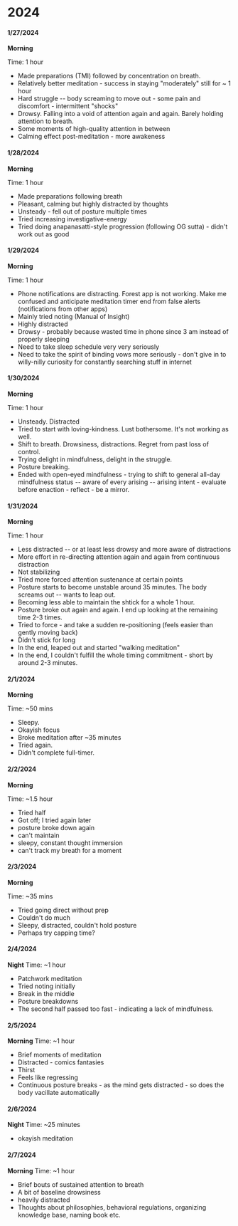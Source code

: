 # 2024

#### 1/27/2024

**Morning**

Time: 1 hour

* Made preparations (TMI) followed by concentration on breath.
* Relatively better meditation - success in staying "moderately" still for \~ 1 hour
* Hard struggle -- body screaming to move out - some pain and discomfort - intermittent "shocks"
* Drowsy. Falling into a void of attention again and again. Barely holding attention to breath.
* Some moments of high-quality attention in between
* Calming effect post-meditation - more awakeness

#### 1/28/2024

**Morning**

Time: 1 hour

* Made preparations following breath
* Pleasant, calming but highly distracted by thoughts
* Unsteady - fell out of posture multiple times
* Tried increasing investigative-energy
* Tried doing anapanasatti-style progression (following OG sutta) - didn't work out as good

#### 1/29/2024

**Morning**

Time: 1 hour

* Phone notifications are distracting. Forest app is not working. Make me confused and anticipate meditation timer end from false alerts (notifications from other apps)
* Mainly tried noting (Manual of Insight)
* Highly distracted
* Drowsy - probably because wasted time in phone since 3 am instead of properly sleeping
* Need to take sleep schedule very very seriously
* Need to take the spirit of binding vows more seriously - don't give in to willy-nilly curiosity for constantly searching stuff in internet

#### 1/30/2024

**Morning**

Time: 1 hour

* Unsteady. Distracted
* Tried to start with loving-kindness. Lust bothersome. It's not working as well.
* Shift to breath. Drowsiness, distractions. Regret from past loss of control.
* Trying delight in mindfulness, delight in the struggle.
* Posture breaking.
* Ended with open-eyed mindfulness - trying to shift to general all-day mindfulness status -- aware of every arising -- arising intent - evaluate before enaction - reflect - be a mirror.

#### 1/31/2024

**Morning**

Time: 1 hour

* Less distracted -- or at least less drowsy and more aware of distractions
* More effort in re-directing attention again and again from continuous distraction
* Not stabilizing
* Tried more forced attention sustenance at certain points
* Posture starts to become unstable around 35 minutes. The body screams out -- wants to leap out.
* Becoming less able to maintain the shtick for a whole 1 hour.
* Posture broke out again and again. I end up looking at the remaining time 2-3 times.
* Tried to force - and take a sudden re-positioning (feels easier than gently moving back)
* Didn't stick for long
* In the end, leaped out and started "walking meditation"
* In the end, I couldn't fulfill the whole timing commitment - short by around 2-3 minutes.

#### 2/1/2024

**Morning**

Time: \~50 mins

* Sleepy.
* Okayish focus
* Broke meditation after \~35 minutes
* Tried again.
* Didn't complete full-timer.

#### 2/2/2024

**Morning**

Time: \~1.5 hour

* Tried half
* Got off; I tried again later
* posture broke down again
* can't maintain
* sleepy, constant thought immersion
* can't track my breath for a moment

#### 2/3/2024

**Morning**

Time: \~35 mins

* Tried going direct without prep
* Couldn't do much
* Sleepy, distracted, couldn't hold posture
* Perhaps try capping time?

#### 2/4/2024

**Night** Time: \~1 hour

* Patchwork meditation
* Tried noting initially
* Break in the middle
* Posture breakdowns
* The second half passed too fast - indicating a lack of mindfulness.

#### 2/5/2024

**Morning** Time: \~1 hour

* Brief moments of meditation
* Distracted - comics fantasies
* Thirst
* Feels like regressing
* Continuous posture breaks - as the mind gets distracted - so does the body vacillate automatically

#### 2/6/2024

**Night** Time: \~25 minutes

* okayish meditation

#### 2/7/2024

**Morning** Time: \~1 hour

* Brief bouts of sustained attention to breath
* A bit of baseline drowsiness
* heavily distracted
* Thoughts about philosophies, behavioral regulations, organizing knowledge base, naming book etc.

